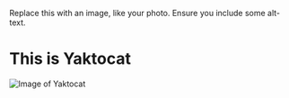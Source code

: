 Replace this with an image, like your photo. Ensure you include some alt-text.
# This is Yaktocat
![Image of Yaktocat](https://octodex.github.com/images/yaktocat.png)
